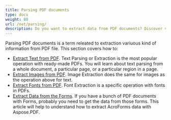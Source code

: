 ```yaml
---
title: Parsing PDF documents
type: docs
weight: 80
url: /net/parsing/
description: Do you want to extract data from PDF documents? Discover various PDF data extraction methods with Aspose.PDF for .NET.
---
```


Parsing PDF documents is a term releated to extraction variuous kind of information from PDF file. This section covers how to:

- [Extract Text from PDF](/pdf/net/extract-text-from-pdf/). Text Parsing or Extraction is the most popular operation with ready-made PDFs. You will learn about text parsing from a whole document, a particular page, or a particular region in a page.
- [Extract Images from PDF](/pdf/net/extract-images-from-the-pdf-file/). Image Extraction does the same for images as the operation above for text.
- [Extract Fonts from PDF](/pdf/net/extract-fonts-from-pdf/). Font Extraction is a specific operation with fonts in PDFs.
- [Extract Data from the Forms](/net/extract-data-from-acroform/). If you have a bunch of PDF documents with Forms, probably you need to get the data from those forms. This article will help to understand how to extract AcroForms data with Aspose.PDF.